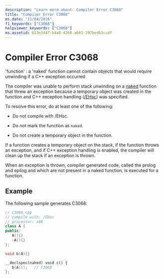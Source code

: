 ```yaml
---
description: "Learn more about: Compiler Error C3068"
title: "Compiler Error C3068"
ms.date: "11/04/2016"
f1_keywords: ["C3068"]
helpviewer_keywords: ["C3068"]
ms.assetid: 613e3447-b4a8-4268-a661-297bed63ccdf
---
```

# Compiler Error C3068

'function' : a 'naked' function cannot contain objects that would require unwinding if a C++ exception occurred

The compiler was unable to perform stack unwinding on a [naked](../../cpp/naked-cpp.md) function that threw an exception because a temporary object was created in the function and C++ exception handling ([/EHsc](../../build/reference/eh-exception-handling-model.md)) was specified.

To resolve this error, do at least one of the following:

- Do not compile with /EHsc.

- Do not mark the function as `naked`.

- Do not create a temporary object in the function.

If a function creates a temporary object on the stack, if the function throws an exception, and if C++ exception handling is enabled, the compiler will clean up the stack if an exception is thrown.

When an exception is thrown, compiler generated code, called the prolog and epilog and which are not present in a naked function, is executed for a function.

## Example

The following sample generates C3068:

```cpp
// C3068.cpp
// compile with: /EHsc
// processor: x86
class A {
public:
   A(){}
   ~A(){}
};

void b(A){}

__declspec(naked) void c() {
   b(A());   // C3068
};
```

